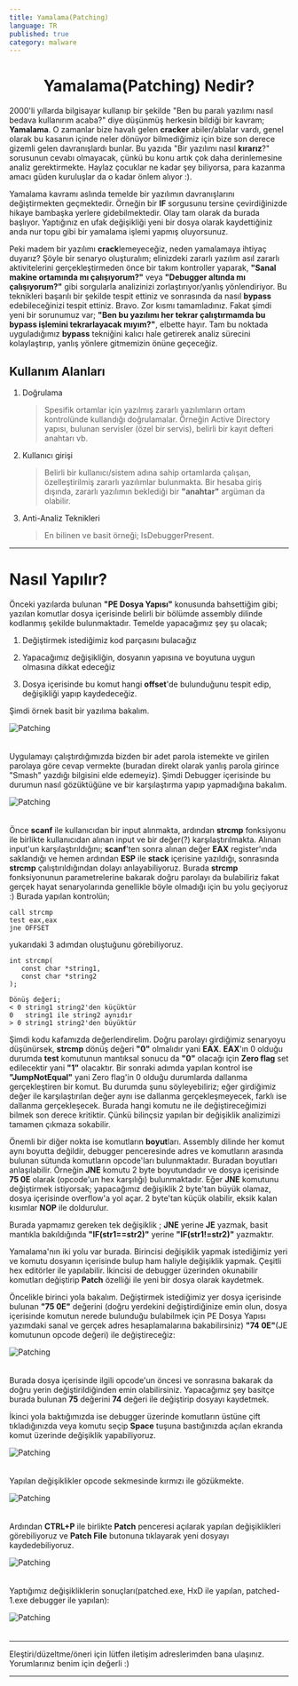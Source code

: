 ```yaml
---
title: Yamalama(Patching)
language: TR
published: true
category: malware
---
```


<h1 style="text-align:center"> Yamalama(Patching) Nedir? </h1>

2000'li yıllarda bilgisayar kullanıp bir şekilde "Ben bu paralı yazılımı nasıl bedava kullanırım acaba?" diye düşünmüş herkesin bildiği bir kavram; **Yamalama**. O zamanlar bize havalı gelen **cracker** abiler/ablalar vardı, genel olarak bu kasanın içinde neler dönüyor bilmediğimiz için bize son derece gizemli gelen davranışlardı bunlar. Bu yazıda "Bir yazılımı nasıl **kırarız**?" sorusunun cevabı olmayacak, çünkü bu konu artık çok daha derinlemesine analiz gerektirmekte. Haylaz çocuklar ne kadar şey biliyorsa, para kazanma amacı güden kuruluşlar da o kadar önlem alıyor :).

Yamalama kavramı aslında temelde bir yazılımın davranışlarını değiştirmekten geçmektedir. Örneğin bir **IF** sorgusunu tersine çevirdiğinizde hikaye bambaşka yerlere gidebilmektedir. Olay tam olarak da burada başlıyor. Yaptığınız en ufak değişikliği yeni bir dosya olarak kaydettiğiniz anda nur topu gibi bir yamalama işlemi yapmış oluyorsunuz. 

Peki madem bir yazılımı **crack**lemeyeceğiz, neden yamalamaya ihtiyaç duyarız?
Şöyle bir senaryo oluşturalım; elinizdeki zararlı yazılım asıl zararlı aktivitelerini gerçekleştirmeden önce bir takım kontroller yaparak, **"Sanal makine ortamında mı çalışıyorum?"** veya **"Debugger altında mı çalışıyorum?"** gibi sorgularla analizinizi zorlaştırıyor/yanlış yönlendiriyor. Bu teknikleri başarılı bir şekilde tespit ettiniz ve sonrasında da nasıl **bypass** edebileceğinizi tespit ettiniz. Bravo. Zor kısmı tamamladınız. Fakat şimdi yeni bir sorunumuz var; **"Ben bu yazılımı her tekrar çalıştırmamda bu bypass işlemini tekrarlayacak mıyım?"**, elbette hayır. Tam bu noktada uyguladığımız **bypass** tekniğini kalıcı hale getirerek analiz sürecini kolaylaştırıp, yanlış yönlere gitmemizin önüne geçeceğiz.

## Kullanım Alanları

1. Doğrulama
    > Spesifik ortamlar için yazılmış zararlı yazılımların ortam kontrolünde kullandığı doğrulamalar. Örneğin Active Directory yapısı, bulunan servisler (özel bir servis), belirli bir kayıt defteri anahtarı vb.
2. Kullanıcı girişi
    > Belirli bir kullanıcı/sistem adına sahip ortamlarda çalışan, özelleştirilmiş zararlı yazılımlar bulunmakta. Bir hesaba giriş dışında, zararlı yazılımın beklediği bir **"anahtar"** argüman da olabilir.
3. Anti-Analiz Teknikleri
    > En bilinen ve basit örneği; IsDebuggerPresent.

---

# Nasıl Yapılır? 

Önceki yazılarda bulunan **"PE Dosya Yapısı"** konusunda bahsettiğim gibi; yazılan komutlar dosya içerisinde belirli bir bölümde assembly dilinde kodlanmış şekilde bulunmaktadır. Temelde yapacağımız şey şu olacak; 

1. Değiştirmek istediğimiz kod parçasını bulacağız

2. Yapacağımız değişikliğin, dosyanın yapısına ve boyutuna uygun olmasına dikkat edeceğiz

3. Dosya içerisinde bu komut hangi **offset**'de bulunduğunu tespit edip, değişikliği yapıp kaydedeceğiz.

Şimdi örnek basit bir yazılıma bakalım.

<img title="Patching"  src="../assets/patching-1.png" style="display:block; margin-right:auto; margin-left:auto; padding-bottom:20px;">

Uygulamayı çalıştırdığımızda bizden bir adet parola istemekte ve girilen parolaya göre cevap vermekte (buradan direkt olarak yanlış parola girince "Smash" yazdığı bilgisini elde edemeyiz). Şimdi Debugger içerisinde bu durumun nasıl gözüktüğüne ve bir karşılaştırma yapıp yapmadığına bakalım. 

<img title="Patching"  src="../assets/patching-2.png" style="display:block; margin-right:auto; margin-left:auto; padding-bottom:20px;">

Önce **scanf** ile kullanıcıdan bir input alınmakta, ardından **strcmp** fonksiyonu ile birlikte kullanıcıdan alınan input ve bir değer(?) karşılaştırılmakta. Alınan input'un karşılaştırıldığını; **scanf**'ten sonra alınan değer **EAX** register'ında saklandığı ve hemen ardından **ESP** ile **stack** içerisine yazıldığı, sonrasında **strcmp** çalıştırıldığından dolayı anlayabiliyoruz. Burada **strcmp** fonksiyonunun parametrelerine bakarak doğru parolayı da bulabiliriz fakat gerçek hayat senaryolarında genellikle böyle olmadığı için bu yolu geçiyoruz :) Burada yapılan kontrolün;

```
call strcmp
test eax,eax
jne OFFSET
```

yukarıdaki 3 adımdan oluştuğunu görebiliyoruz.

```
int strcmp(
   const char *string1,
   const char *string2
);

Dönüş değeri;
< 0	string1 string2'den küçüktür 
0	string1 ile string2 aynıdır
> 0	string1 string2'den büyüktür 
```

Şimdi kodu kafamızda değerlendirelim. Doğru parolayı girdiğimiz senaryoyu düşünürsek, **strcmp** dönüş değeri **"0"** olmalıdır yani **EAX**. **EAX**'ın 0 olduğu durumda **test** komutunun mantıksal sonucu da **"0"** olacağı için **Zero flag** set edilecektir yani **"1"** olacaktır. Bir sonraki adımda yapılan kontrol ise **"JumpNotEqual"** yani Zero flag'in 0 olduğu durumlarda dallanma gerçekleştiren bir komut. Bu durumda şunu söyleyebiliriz; eğer girdiğimiz değer ile karşılaştırılan değer aynı ise dallanma gerçekleşmeyecek, farklı ise dallanma gerçekleşecek. Burada hangi komutu ne ile değiştireceğimizi bilmek son derece kritiktir. Çünkü bilinçsiz yapılan bir değişiklik analizimizi tamamen çıkmaza sokabilir. 

Önemli bir diğer nokta ise komutların **boyut**ları. Assembly dilinde her komut aynı boyutta değildir, debugger penceresinde adres ve komutların arasında bulunan sütunda komutların opcode'ları bulunmaktadır. Buradan boyutları anlaşılabilir. Örneğin **JNE** komutu 2 byte boyutundadır ve dosya içerisinde **75 0E** olarak (opcode'un hex karşılığı) bulunmaktadır. Eğer **JNE** komutunu değiştirmek istiyorsak; yapacağımız değişiklik 2 byte'tan büyük olamaz, dosya içerisinde overflow'a yol açar. 2 byte'tan küçük olabilir, eksik kalan kısımlar **NOP** ile doldurulur.  

Burada yapmamız gereken tek değişiklik ; **JNE** yerine **JE** yazmak, basit mantıkla bakıldığında **"IF(str1==str2)"** yerine **"IF(str1!=str2)"** yazmaktır. 

Yamalama'nın iki yolu var burada. Birincisi değişiklik yapmak istediğimiz yeri ve komutu dosyanın içerisinde bulup ham haliyle değişiklik yapmak. Çeşitli hex editörler ile yapılabilir. İkincisi de debugger üzerinden okunabilir komutları değiştirip **Patch** özelliği ile yeni bir dosya olarak kaydetmek.

Öncelikle birinci yola bakalım. Değiştirmek istediğimiz yer dosya içerisinde bulunan **"75 0E"** değerini (doğru yerdekini değiştirdiğinize emin olun, dosya içerisinde komutun nerede bulunduğu bulabilmek için PE Dosya Yapısı yazımdaki sanal ve gerçek adres hesaplamalarına bakabilirsiniz) **"74 0E"**(JE komutunun opcode değeri) ile değiştireceğiz:

<img title="Patching"  src="../assets/patching-3.png" style="display:block; margin-right:auto; margin-left:auto; padding-bottom:20px;">

Burada dosya içerisinde ilgili opcode'un öncesi ve sonrasına bakarak da doğru yerin değiştirildiğinden emin olabilirsiniz. Yapacağımız şey basitçe burada bulunan **75** değerini **74** değeri ile değiştirip dosyayı kaydetmek.

İkinci yola baktığımızda ise debugger üzerinde komutların üstüne çift tıkladığınızda veya komutu seçip **Space** tuşuna bastığınızda açılan ekranda komut üzerinde değişiklik yapabiliyoruz.

<img title="Patching"  src="../assets/patching-4.png" style="display:block; margin-right:auto; margin-left:auto; padding-bottom:20px;">

Yapılan değişiklikler opcode sekmesinde kırmızı ile gözükmekte.

<img title="Patching"  src="../assets/patching-5.png" style="display:block; margin-right:auto; margin-left:auto; padding-bottom:20px;">

Ardından **CTRL+P** ile birlikte **Patch** penceresi açılarak yapılan değişiklikleri görebiliyoruz ve **Patch File** butonuna tıklayarak yeni dosyayı kaydedebiliyoruz. 

<img title="Patching"  src="../assets/patching-6.png" style="display:block; margin-right:auto; margin-left:auto; padding-bottom:20px;">

Yaptığımız değişikliklerin sonuçları(patched.exe, HxD ile yapılan, patched-1.exe debugger ile yapılan):

<img title="Patching"  src="../assets/patching-7.png" style="display:block; margin-right:auto; margin-left:auto; padding-bottom:20px;">

---

Eleştiri/düzeltme/öneri için lütfen iletişim adreslerimden bana ulaşınız. Yorumlarınız benim için değerli :)

---


